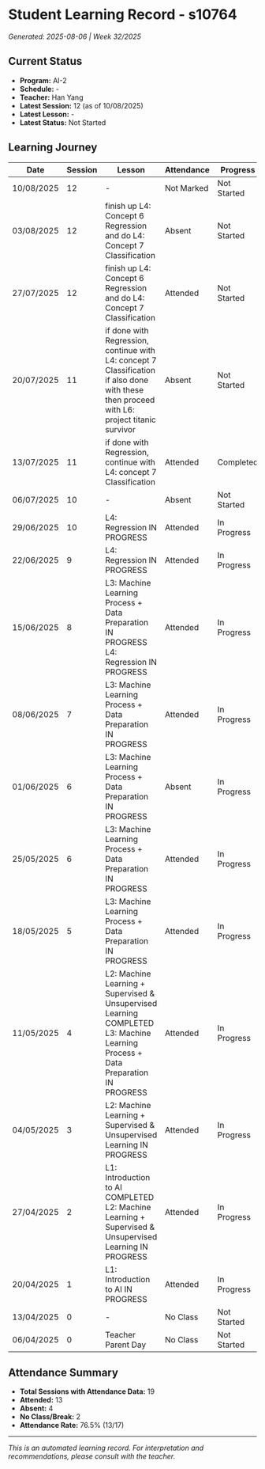 # Student Learning Record - s10764
*Generated: 2025-08-06 | Week 32/2025*

## Current Status
- **Program:** AI-2
- **Schedule:**  -
- **Teacher:** Han Yang
- **Latest Session:** 12 (as of 10/08/2025)
- **Latest Lesson:** -
- **Latest Status:** Not Started

## Learning Journey
| Date | Session | Lesson | Attendance | Progress |
|------|---------|--------|------------|----------|
| 10/08/2025 | 12 | - | Not Marked | Not Started |
| 03/08/2025 | 12 | finish up L4: Concept 6 Regression and do L4: Concept 7 Classification | Absent | Not Started |
| 27/07/2025 | 12 | finish up L4: Concept 6 Regression and do L4: Concept 7 Classification | Attended | Not Started |
| 20/07/2025 | 11 | if done with Regression, continue with L4: concept 7 Classification if also done with these then proceed with L6: project titanic survivor | Absent | Not Started |
| 13/07/2025 | 11 | if done with Regression, continue with L4: concept 7 Classification | Attended | Completed |
| 06/07/2025 | 10 | - | Absent | Not Started |
| 29/06/2025 | 10 | L4: Regression IN PROGRESS | Attended | In Progress |
| 22/06/2025 | 9 | L4: Regression IN PROGRESS | Attended | In Progress |
| 15/06/2025 | 8 | L3: Machine Learning Process + Data Preparation IN PROGRESS L4: Regression IN PROGRESS | Attended | In Progress |
| 08/06/2025 | 7 | L3: Machine Learning Process + Data Preparation IN PROGRESS | Attended | In Progress |
| 01/06/2025 | 6 | L3: Machine Learning Process + Data Preparation IN PROGRESS | Absent | In Progress |
| 25/05/2025 | 6 | L3: Machine Learning Process + Data Preparation IN PROGRESS | Attended | In Progress |
| 18/05/2025 | 5 | L3: Machine Learning Process + Data Preparation IN PROGRESS | Attended | In Progress |
| 11/05/2025 | 4 | L2: Machine Learning + Supervised & Unsupervised Learning COMPLETED L3: Machine Learning Process + Data Preparation IN PROGRESS | Attended | In Progress |
| 04/05/2025 | 3 | L2: Machine Learning + Supervised & Unsupervised Learning IN PROGRESS | Attended | In Progress |
| 27/04/2025 | 2 | L1: Introduction to AI COMPLETED L2: Machine Learning + Supervised & Unsupervised Learning IN PROGRESS | Attended | In Progress |
| 20/04/2025 | 1 | L1: Introduction to AI IN PROGRESS | Attended | In Progress |
| 13/04/2025 | 0 | - | No Class | Not Started |
| 06/04/2025 | 0 | Teacher Parent Day | No Class | Not Started |

## Attendance Summary
- **Total Sessions with Attendance Data:** 19
- **Attended:** 13
- **Absent:** 4
- **No Class/Break:** 2
- **Attendance Rate:** 76.5% (13/17)

---
*This is an automated learning record. For interpretation and recommendations, please consult with the teacher.*